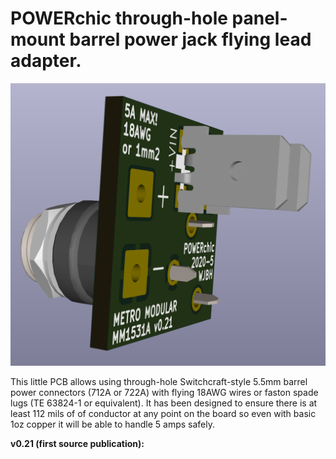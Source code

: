 # POWERchic through-hole panel-mount barrel power jack flying lead adapter.

![3d render of completed POWERchic v0.21](POWERchic_v021.png)

This little PCB allows using through-hole Switchcraft-style 5.5mm barrel power connectors (712A or 722A) with flying 18AWG wires or faston spade lugs (TE 63824-1 or equivalent). It has been designed to ensure there is at least 112 mils of of conductor at any point on the board so even with basic 1oz copper it will be able to handle 5 amps safely.

<b>v0.21 (first source publication):</b> 
